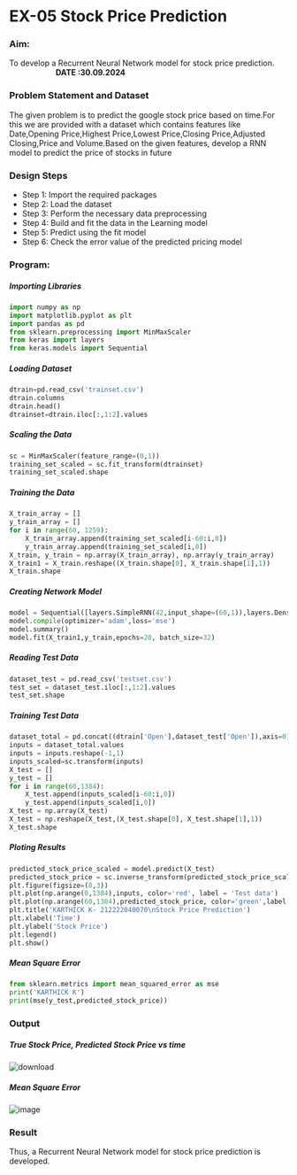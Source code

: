 # EX-05 Stock Price Prediction
### Aim:
To develop a Recurrent Neural Network model for stock price prediction. &emsp;&emsp;&emsp;&emsp;&emsp;&emsp;**DATE :30.09.2024**
### Problem Statement and Dataset
The given problem is to predict the google stock price based on time.For this we are provided with a dataset which contains features like Date,Opening Price,Highest Price,Lowest Price,Closing Price,Adjusted Closing,Price and Volume.Based on the given features, develop a RNN model to predict the price of stocks in future
### Design Steps
- Step 1: Import the required packages
- Step 2: Load the dataset
- Step 3: Perform the necessary data preprocessing
- Step 4: Build and fit the data in the Learning model
- Step 5: Predict using the fit model
- Step 6: Check the error value of the predicted pricing model
### Program:
##### Importing Libraries
```Python
import numpy as np
import matplotlib.pyplot as plt
import pandas as pd
from sklearn.preprocessing import MinMaxScaler
from keras import layers
from keras.models import Sequential
```
##### Loading Dataset
```Python
dtrain=pd.read_csv('trainset.csv')
dtrain.columns
dtrain.head()
dtrainset=dtrain.iloc[:,1:2].values
```
##### Scaling the Data 
```Python
sc = MinMaxScaler(feature_range=(0,1))
training_set_scaled = sc.fit_transform(dtrainset)
training_set_scaled.shape
```
##### Training the Data
```Python
X_train_array = []
y_train_array = []
for i in range(60, 1259):
    X_train_array.append(training_set_scaled[i-60:i,0])
    y_train_array.append(training_set_scaled[i,0])
X_train, y_train = np.array(X_train_array), np.array(y_train_array)
X_train1 = X_train.reshape((X_train.shape[0], X_train.shape[1],1))
X_train.shape
```
##### Creating Network Model
```Python
model = Sequential([layers.SimpleRNN(42,input_shape=(60,1)),layers.Dense(1)])
model.compile(optimizer='adam',loss='mse')
model.summary()
model.fit(X_train1,y_train,epochs=20, batch_size=32)
```
##### Reading Test Data 
```Python
dataset_test = pd.read_csv('testset.csv')
test_set = dataset_test.iloc[:,1:2].values
test_set.shape
```
##### Training Test Data
```Python
dataset_total = pd.concat((dtrain['Open'],dataset_test['Open']),axis=0)
inputs = dataset_total.values
inputs = inputs.reshape(-1,1)
inputs_scaled=sc.transform(inputs)
X_test = []
y_test = []
for i in range(60,1384):
    X_test.append(inputs_scaled[i-60:i,0])
    y_test.append(inputs_scaled[i,0])
X_test = np.array(X_test)
X_test = np.reshape(X_test,(X_test.shape[0], X_test.shape[1],1))
X_test.shape
```
##### Ploting Results
```Python
predicted_stock_price_scaled = model.predict(X_test)
predicted_stock_price = sc.inverse_transform(predicted_stock_price_scaled)
plt.figure(figsize=(8,3))
plt.plot(np.arange(0,1384),inputs, color='red', label = 'Test data')
plt.plot(np.arange(60,1384),predicted_stock_price, color='green',label = 'Predicted stock price')
plt.title('KARTHICK K- 212222040070\nStock Price Prediction')
plt.xlabel('Time')
plt.ylabel('Stock Price')
plt.legend()
plt.show()
```
##### Mean Square Error
```Python
from sklearn.metrics import mean_squared_error as mse
print('KARTHICK K')
print(mse(y_test,predicted_stock_price))
```
### Output

##### True Stock Price, Predicted Stock Price vs time

![download](https://github.com/user-attachments/assets/c3c2c531-66d6-4b5b-a377-5732524e0fdb)

##### Mean Square Error
![image](https://github.com/user-attachments/assets/03452157-c55a-4735-9d85-a4acda400957)

### Result
Thus, a Recurrent Neural Network model for stock price prediction is developed.

